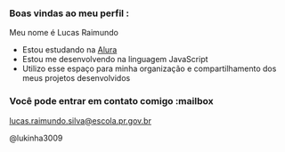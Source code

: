 
### Boas vindas ao meu perfil :

Meu nome é Lucas Raimundo
- Estou estudando na [Alura](https://www.alura.com.br)
- Estou me desenvolvendo na linguagem JavaScript
- Utilizo esse espaço para minha organização e compartilhamento dos meus projetos desenvolvidos

### Você pode entrar em contato comigo :mailbox

lucas.raimundo.silva@escola.pr.gov.br

@lukinha3009
